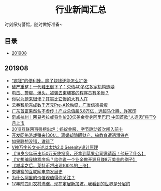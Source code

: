 
<h1 align="center">行业新闻汇总</h1>


时刻保持警惕，随时做好准备~


## 目录

* [201908](#201908)



## 201908
* [“疯狂”的便利蜂，除了烧钱还能怎么扩张](https://www.toutiao.com/a6724224085456339467)
* [破产重整！一代鞋王倒下了：欠债40多亿多家机构遭殃](https://www.toutiao.com/a6724486044286190084)
* [电击、警棍、爆头，被骗去柬埔寨的程序员有多惨？](https://mp.weixin.qq.com/s/HML11GgMZemtf_3mqdyQbA)
* [你以为蔚来很惨？其实比它惨的大有人在](https://www.toutiao.com/a6725196654900675085)
* [云吞智能完成数千万元Pre-A轮融资，广发信德投资](https://www.toutiao.com/a6725192657250812424)
* [广东首富果然名不虚传！产业总值超5.8万亿，远超马化腾、许家印](https://www.toutiao.com/a6724985002011918862)
* [奇点杭州｜网易考拉或将作价20亿美金卖身阿里巴巴 中国首款“人造肉”将于9月上市](https://www.toutiao.com/a6724822391387587079)
* [2019互联网百强榜出炉：蚂蚁金服、字节跳动首次闯入前十](https://www.toutiao.com/a6724869299476890115)
* [开发网络游戏赚来130亿，离婚却隐瞒财产，搞教育遭遇滑铁卢](https://www.toutiao.com/a6725714875424719373)
* [如果联想没错，谁错了](https://www.toutiao.com/a6725376101301879300)
* [V神万字长文亲述以太坊2.0 Serenity设计原理](https://www.toutiao.com/a6725657770042851852)
* [【19岁少年玩出150万天使投资，还拿到苹果公司邀请函！他玩了什么】](https://m.toutiaocdn.com/a6730904360038957575)
* [【又想骗我搞程序吗？给你说一个业余做开源月赚8万美金的例子】](https://m.toutiaocdn.net/a6731563645907501582)
* [【减半之后，莱特币将出现100%的上涨】](https://m.toutiaocdn.com/a6730426149576376845)
* [柬埔寨的互联网电商发展史](https://m.toutiaocdn.com/a6726441783863017991)
* [为什么阿里的价值观值得你关注？](https://m.igetget.com/share/audio/aid/udlvbbuZ0XtOSa0YVOJr)
* [17年前四川农村洗碗，现在定居新加坡，我看到的世界是分层的](https://www.toutiao.com/a6738314965456781836)


